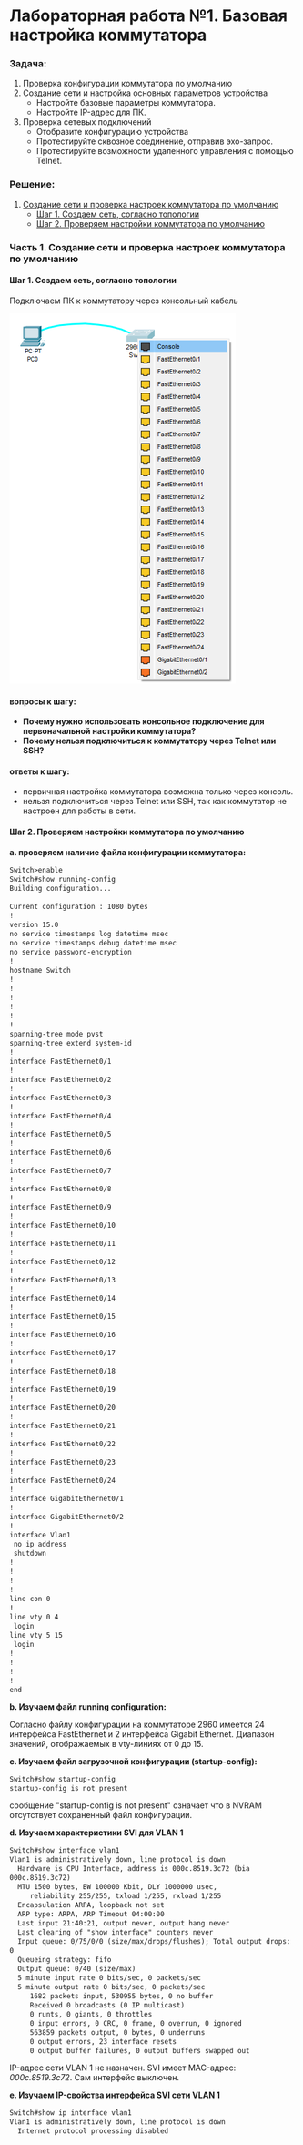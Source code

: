# Лабораторная работа №1. Базовая настройка коммутатора
### Задача:
1. Проверка конфигурации коммутатора по умолчанию
2. Создание сети и настройка основных параметров устройства
   - Настройте базовые параметры коммутатора.
   - Настройте IP-адрес для ПК.
3. Проверка сетевых подключений
   - Отобразите конфигурацию устройства
   - Протестируйте сквозное соединение, отправив эхо-запрос.
   - Протестируйте возможности удаленного управления с помощью Telnet.

### Решение:
1. [Создание сети и проверка настроек коммутатора по умолчанию](https://github.com/necit137/otus_study/blob/main/lab%2001/README.md#часть-1-создание-сети-и-проверка-настроек-коммутатора-по-умолчанию)
   - [Шаг 1. Создаем сеть, согласно топологии](https://github.com/necit137/otus_study/blob/main/lab%2001/README.md#шаг-1-создаем-сеть-согласно-топологии)
   - [Шаг 2. Проверяем настройки коммутатора по умолчанию](https://github.com/necit137/otus_study/edit/main/lab%2001/README.md#шаг-2-проверяем-настройки-коммутатора-по-умолчанию)
### Часть 1. Создание сети и проверка настроек коммутатора по умолчанию
#### Шаг 1. Создаем сеть, согласно топологии
Подключаем ПК к коммутатору через консольный кабель

![](comport.png)
#### вопросы к шагу:
- **Почему нужно использовать консольное подключение для первоначальной настройки коммутатора?**
- **Почему нельзя подключиться к коммутатору через Telnet или SSH?**
#### ответы к шагу:
- первичная настройка коммутатора возможна только через консоль.
- нельзя подключиться через Telnet или SSH, так как коммутатор не настроен для работы в сети.
#### Шаг 2. Проверяем настройки коммутатора по умолчанию

**a. проверяем наличие файла конфигурации коммутатора:**
```
Switch>enable
Switch#show running-config 
Building configuration...

Current configuration : 1080 bytes
!
version 15.0
no service timestamps log datetime msec
no service timestamps debug datetime msec
no service password-encryption
!
hostname Switch
!
!
!
!
!
!
spanning-tree mode pvst
spanning-tree extend system-id
!
interface FastEthernet0/1
!
interface FastEthernet0/2
!
interface FastEthernet0/3
!
interface FastEthernet0/4
!
interface FastEthernet0/5
!
interface FastEthernet0/6
!
interface FastEthernet0/7
!
interface FastEthernet0/8
!
interface FastEthernet0/9
!
interface FastEthernet0/10
!
interface FastEthernet0/11
!
interface FastEthernet0/12
!
interface FastEthernet0/13
!
interface FastEthernet0/14
!
interface FastEthernet0/15
!
interface FastEthernet0/16
!
interface FastEthernet0/17
!
interface FastEthernet0/18
!
interface FastEthernet0/19
!
interface FastEthernet0/20
!
interface FastEthernet0/21
!
interface FastEthernet0/22
!
interface FastEthernet0/23
!
interface FastEthernet0/24
!
interface GigabitEthernet0/1
!
interface GigabitEthernet0/2
!
interface Vlan1
 no ip address
 shutdown
!
!
!
!
line con 0
!
line vty 0 4
 login
line vty 5 15
 login
!
!
!
!
end
```
**b. Изучаем файл running configuration:**

Согласно файлу конфигурации на коммутаторе 2960 имеется 24 интерфейса FastEthernet и 2 интерфейса Gigabit Ethernet. Диапазон значений, отображаемых в vty-линиях от 0 до 15.

**c. Изучаем файл загрузочной конфигурации (startup-config):**

```
Switch#show startup-config 
startup-config is not present
```
сообщение "startup-config is not present" означает что в NVRAM отсутствует сохраненный файл конфигурации.

**d. Изучаем характеристики SVI для VLAN 1**
```
Switch#show interface vlan1
Vlan1 is administratively down, line protocol is down
  Hardware is CPU Interface, address is 000c.8519.3c72 (bia 000c.8519.3c72)
  MTU 1500 bytes, BW 100000 Kbit, DLY 1000000 usec,
     reliability 255/255, txload 1/255, rxload 1/255
  Encapsulation ARPA, loopback not set
  ARP type: ARPA, ARP Timeout 04:00:00
  Last input 21:40:21, output never, output hang never
  Last clearing of "show interface" counters never
  Input queue: 0/75/0/0 (size/max/drops/flushes); Total output drops: 0
  Queueing strategy: fifo
  Output queue: 0/40 (size/max)
  5 minute input rate 0 bits/sec, 0 packets/sec
  5 minute output rate 0 bits/sec, 0 packets/sec
     1682 packets input, 530955 bytes, 0 no buffer
     Received 0 broadcasts (0 IP multicast)
     0 runts, 0 giants, 0 throttles
     0 input errors, 0 CRC, 0 frame, 0 overrun, 0 ignored
     563859 packets output, 0 bytes, 0 underruns
     0 output errors, 23 interface resets
     0 output buffer failures, 0 output buffers swapped out
```
IP-адрес сети VLAN 1 не назначен. SVI имеет MAC-адрес: *000c.8519.3c72*. Сам интерфейс выключен.

**e. Изучаем IP-свойства интерфейса SVI сети VLAN 1**
```
Switch#show ip interface vlan1
Vlan1 is administratively down, line protocol is down
  Internet protocol processing disabled
```
